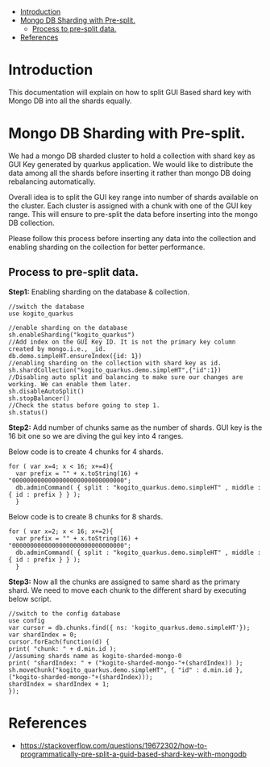 - [Introduction](#introduction)
- [Mongo DB Sharding with Pre-split.](#mongo-db-sharding-with-pre-split)
    * [Process to pre-split data.](#process-to-pre-split-data)
- [References](#references)

# Introduction
This documentation will explain on how to split GUI Based shard key with Mongo DB into all the shards equally.

# Mongo DB Sharding with Pre-split.
We had a mongo DB sharded cluster to hold a collection with shard key as GUI Key generated by quarkus application. We would like to distribute the data among all the shards before inserting it rather than mongo DB doing rebalancing automatically. 

Overall idea is to split the GUI key range into number of shards available on the cluster. Each cluster is assigned with a chunk with one of the GUI key range. This will ensure to pre-split the data before inserting into the mongo DB collection.

Please follow this process before inserting any data into the collection and enabling sharding on the collection for better performance.

## Process to pre-split data.

**Step1:** Enabling sharding on the database & collection. 

```shell
//switch the database
use kogito_quarkus

//enable sharding on the database
sh.enableSharding("kogito_quarkus")
//Add index on the GUI Key ID. It is not the primary key column created by mongo.i.e., _id.
db.demo.simpleHT.ensureIndex({id: 1})
//enabling sharding on the collection with shard key as id.
sh.shardCollection("kogito_quarkus.demo.simpleHT",{"id":1})
//Disabling auto split and balancing to make sure our changes are working. We can enable them later.
sh.disableAutoSplit()
sh.stopBalancer()
//Check the status before going to step 1.
sh.status()
```

**Step2:** Add number of chunks same as the number of shards.  GUI key is the 16 bit one so we are diving the gui key into 4 ranges.

Below code is to create 4 chunks for 4 shards.
```shell
for ( var x=4; x < 16; x+=4){
  var prefix = "" + x.toString(16) + "0000000000000000000000000000000";
  db.adminCommand( { split : "kogito_quarkus.demo.simpleHT" , middle : { id : prefix } } );
  }
```

Below code is to create 8 chunks for 8 shards.
```shell
for ( var x=2; x < 16; x+=2){
  var prefix = "" + x.toString(16) + "0000000000000000000000000000000";
  db.adminCommand( { split : "kogito_quarkus.demo.simpleHT" , middle : { id : prefix } } );
  }
```

**Step3:** Now all the chunks are assigned to same shard as the primary shard. We need to move each chunk to the different shard by executing below script.

```shell
//switch to the config database
use config
var cursor = db.chunks.find({ ns: 'kogito_quarkus.demo.simpleHT'});
var shardIndex = 0;
cursor.forEach(function(d) {
print( "chunk: " + d.min.id );
//assuming shards name as kogito-sharded-mongo-0
print( "shardIndex: " + ("kogito-sharded-mongo-"+(shardIndex)) );
sh.moveChunk("kogito_quarkus.demo.simpleHT", { "id" : d.min.id }, ("kogito-sharded-mongo-"+(shardIndex)));
shardIndex = shardIndex + 1;
});
```

# References
* https://stackoverflow.com/questions/19672302/how-to-programmatically-pre-split-a-guid-based-shard-key-with-mongodb